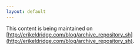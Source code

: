 ```yaml
---
layout: default
---
```


This content is being maintained on [http://erikeldridge.com/blog/archive_repository_sh](http://erikeldridge.com/blog/archive_repository_sh).
